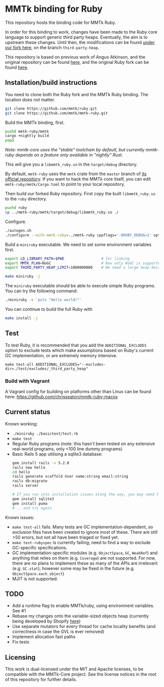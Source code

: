 # MMTk binding for Ruby

This repository hosts the binding code for MMTk Ruby. 

In order for this binding to work, changes have been made to the Ruby core
language to support generic third party heaps. Eventually, the aim is to
upstream these changes. Until then, the modifications can be found [under our
fork here](https://github.com/mmtk/ruby), on the branch `third-party-heap`.

This repository is based on previous work of Angus Atkinson, and the original
repository can be found [here](https://github.com/angussidney/mmtk-ruby.git),
and the original Ruby fork can be found
[here](https://github.com/angussidney/ruby.git).

## Installation/build instructions

You need to clone both the Ruby fork and the MMTk Ruby binding.  The location
does not matter.

```bash
git clone https://github.com/mmtk/ruby.git
git clone https://github.com/mmtk/mmtk-ruby.git
```

Build the MMTk binding, first.

```bash
pushd mmtk-ruby/mmtk
cargo +nightly build
popd
```

*Note: mmtk-core uses the "stable" toolchain by default, but currently
mmtk-ruby depends on a feature only available in "nightly" Rust.*

This will give you a `libmmtk_ruby.so` in the `target/debug` directory.

By default, `mmtk-ruby` uses the `mmtk` crate from the `master` branch of
[its official repository](https://github.com/mmtk/mmtk-core).  If you want to
hack the MMTk core itself, you can edit `mmtk-ruby/mmtk/Cargo.toml` to point to
your local repository.

Then build our forked Ruby repository. First copy the built `libmmtk_ruby.so` to
the `ruby` directory.

```bash
pushd ruby
cp ../mmtk-ruby/mmtk/target/debug/libmmtk_ruby.so ./
```

Configure.

```bash
./autogen.sh
./configure --with-mmtk-ruby=../mmtk-ruby cppflags='-DRUBY_DEBUG=1' optflags='-O0' --prefix=$PWD/build --disable-install-doc
```

Build a `miniruby` executable.  We need to set some environment variables first.

```bash
export LD_LIBRARY_PATH=$PWD                 # for linking
export MMTK_PLAN=NoGC                       # Now only NoGC is supported.
export THIRD_PARTY_HEAP_LIMIT=1000000000    # We need a large heap because of NoGC

make miniruby -j
```

The `miniruby` executable should be able to execute simple Ruby programs.  You
can try the following command:

```bash
./miniruby -e 'puts "Hello world!"'
```

You can continue to build the full Ruby with

```bash
make install -j
```

## Test

To test Ruby, it is recommended that you add the `ADDITIONAL_EXCLUDES` option to exclude tests which make assumptions based on Ruby's current GC implementation, or are extremely memory intensive.

```
make test-all ADDITIONAL_EXCLUDES="--excludes-dir=./test/excludes/_third_party_heap"
```

### Build with Vagrant

A Vagrant config for building on platforms other than Linux can be found here: https://github.com/chrisseaton/mmtk-ruby-macos

## Current status

Known working:
 - `./miniruby ./basictest/test.rb`
 - `make test`
 - Regular Ruby programs (note: this hasn't been tested on any extensive real-world programs, only <100 line dummy programs)
 - Basic Rails 5 app utilising a sqlite3 database:
    ```bash
    gem install rails -v 5.2.0
    rails new hello
    cd hello
    rails generate scaffold User name:string email:string
    rails db:migrate
    rails server

    # If you run into installation issues along the way, you may need to...
    gem install sqlite3
    gem install puma
    # ...and try again
    ```

Known issues:
 - `make test-all` fails. Many tests are GC implementation-dependent, so exclusion files have been created to ignore most of these. There are still >50 errors, but not all have been triaged or fixed yet.
 - `make test-rubyspec` is currently failing; need to find a way to exclude GC-specific specifications.
 - GC implementation-specific modules (e.g. `ObjectSpace`, `GC`, `WeakRef`) and anything that relies on them (e.g. `Coverage`) are not supported. For now, there are no plans to implement these as many of the APIs are irrelevant (e.g. `GC.stat`); however some may be fixed in the future (e.g. `ObjectSpace.each_object`)
 - MJIT is not supported.

## TODO
 - Add a runtime flag to enable MMTk/ruby, using environment variables. See #1
 - Rebase my changes onto the variable-sized objects heap (currently being developed by Shopify [here](https://github.com/Shopify/ruby/commits/mvh-pz-variable-width-allocation))
 - Use separate mutators for every thread for cache locality benefits (and correctness in case the GVL is ever removed)
 - Implement allocation fast paths
 - Fix tests


## Licensing

This work is dual-licensed under the MIT and Apache licenses, to be compatible with the MMTk-Core project. See the license notices in the root of this repository for further details.

